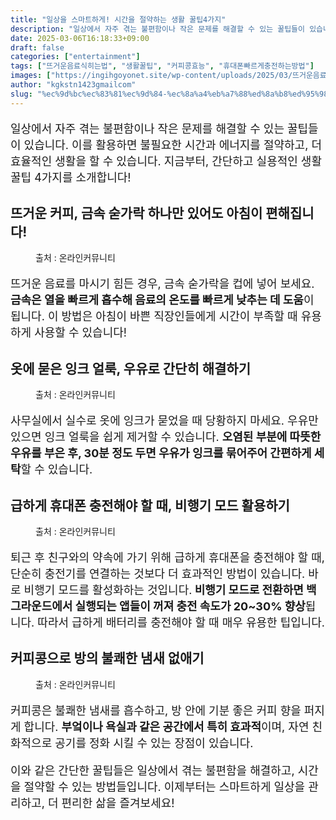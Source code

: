 ```yaml
---
title: "일상을 스마트하게! 시간을 절약하는 생활 꿀팁4가지"
description: "일상에서 자주 겪는 불편함이나 작은 문제를 해결할 수 있는 꿀팁들이 있습니다. 이를 활용하면 불필요한 시간과 에너지를 절약하고, 더 효율적인 생활을 할 수 있습니다. 지금부터, 간단하고 실용적인 생활 꿀팁 4가지를 소개합니다!"
date: 2025-03-06T16:18:33+09:00
draft: false
categories: ["entertainment"]
tags: ["뜨거운음료식히는법", "생활꿀팁", "커피콩효능", "휴대폰빠르게충전하는방법"]
images: ["https://ingihgoyonet.site/wp-content/uploads/2025/03/뜨거운음료식히기-1024x687.webp", "https://ingihgoyonet.site/wp-content/uploads/2025/03/우유꿀팁-1024x683.jpeg", "https://ingihgoyonet.site/wp-content/uploads/2025/03/폰빠르게충전-1024x683.webp", "https://ingihgoyonet.site/wp-content/uploads/2025/03/커피콩활용-1024x683.webp"]
author: "kgkstn1423gmailcom"
slug: "%ec%9d%bc%ec%83%81%ec%9d%84-%ec%8a%a4%eb%a7%88%ed%8a%b8%ed%95%98%ea%b2%8c-%ec%8b%9c%ea%b0%84%ec%9d%84-%ec%a0%88%ec%95%bd%ed%95%98%eb%8a%94-%ec%83%9d%ed%99%9c-%ea%bf%80%ed%8c%814%ea%b0%80%ec%a7%80"
---
```


<p style="font-size:18px">일상에서 자주 겪는 불편함이나 작은 문제를 해결할 수 있는 꿀팁들이 있습니다. 이를 활용하면 불필요한 시간과 에너지를 절약하고, 더 효율적인 생활을 할 수 있습니다. 지금부터, 간단하고 실용적인 생활 꿀팁 4가지를 소개합니다!</p> <h2 >뜨거운 커피, 금속 숟가락 하나만 있어도 아침이 편해집니다!</h2> <figure ><img src="https://ingihgoyonet.site/wp-content/uploads/2025/03/뜨거운음료식히기-1024x687.webp" alt="" style="aspect-ratio:16/9;object-fit:cover"/><figcaption >출처 : 온라인커뮤니티</figcaption></figure> <p style="font-size:18px">뜨거운 음료를 마시기 힘든 경우, 금속 숟가락을 컵에 넣어 보세요.<strong> 금속은 열을 빠르게 흡수해 음료의 온도를 빠르게 낮추는 데 도움</strong>이 됩니다. 이 방법은 아침이 바쁜 직장인들에게 시간이 부족할 때 유용하게 사용할 수 있습니다!</p> <h2 >옷에 묻은 잉크 얼룩, 우유로 간단히 해결하기</h2> <figure ><img src="https://ingihgoyonet.site/wp-content/uploads/2025/03/우유꿀팁-1024x683.jpeg" alt="" style="aspect-ratio:16/9;object-fit:cover"/><figcaption >출처 : 온라인커뮤니티</figcaption></figure> <p style="font-size:18px">사무실에서 실수로 옷에 잉크가 묻었을 때 당황하지 마세요. 우유만 있으면 잉크 얼룩을 쉽게 제거할 수 있습니다. <strong>오염된 부분에 따뜻한 우유를 부은 후, 30분 정도 두면 우유가 잉크를 묶어주어 간편하게 세탁</strong>할 수 있습니다.</p> <h2 >급하게 휴대폰 충전해야 할 때, 비행기 모드 활용하기</h2> <figure ><img src="https://ingihgoyonet.site/wp-content/uploads/2025/03/폰빠르게충전-1024x683.webp" alt="" style="aspect-ratio:16/9;object-fit:cover"/><figcaption >출처 : 온라인커뮤니티</figcaption></figure> <p style="font-size:18px">퇴근 후 친구와의 약속에 가기 위해 급하게 휴대폰을 충전해야 할 때, 단순히 충전기를 연결하는 것보다 더 효과적인 방법이 있습니다. 바로 비행기 모드를 활성화하는 것입니다.<strong> 비행기 모드로 전환하면 백그라운드에서 실행되는 앱들이 꺼져 충전 속도가 20~30% 향상</strong>됩니다. 따라서 급하게 배터리를 충전해야 할 때 매우 유용한 팁입니다.</p> <h2 >커피콩으로 방의 불쾌한 냄새 없애기</h2> <figure ><img src="https://ingihgoyonet.site/wp-content/uploads/2025/03/커피콩활용-1024x683.webp" alt="" style="aspect-ratio:16/9;object-fit:cover"/><figcaption >출처 : 온라인커뮤니티</figcaption></figure> <p style="font-size:18px">커피콩은 불쾌한 냄새를 흡수하고, 방 안에 기분 좋은 커피 향을 퍼지게 합니다. <strong>부엌이나 욕실과 같은 공간에서 특히 효과적</strong>이며, 자연 친화적으로 공기를 정화 시킬 수 있는 장점이 있습니다.</p> <p style="font-size:18px">이와 같은 간단한 꿀팁들은 일상에서 겪는 불편함을 해결하고, 시간을 절약할 수 있는 방법들입니다. 이제부터는 스마트하게 일상을 관리하고, 더 편리한 삶을 즐겨보세요!</p>